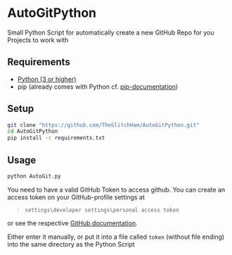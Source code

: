 # AutoGitPython

Small Python Script for automatically create a new GitHub Repo for you Projects to work with

## Requirements

- [Python (3 or higher)](https://www.python.org/downloads/)
- pip (already comes with Python cf. [pip-documentation](https://pip.pypa.io/en/stable/installing/))

## Setup

```bash
git clone "https://github.com/TheGlitchHam/AutoGitPython.git"
cd AutoGitPython
pip install -r requirements.txt
```

## Usage

```bash
python AutoGit.py
```

You need to have a valid GitHub Token to access github. You can create an access token on your GitHub-profile settings at

> `settings\developer settings\personal access token`

or see the respective [GitHub documentation](https://docs.github.com/en/free-pro-team@latest/github/authenticating-to-github/creating-a-personal-access-token).

Either enter it manually, or put it into a file called `token` (without file ending) into the same directory as the Python Script
